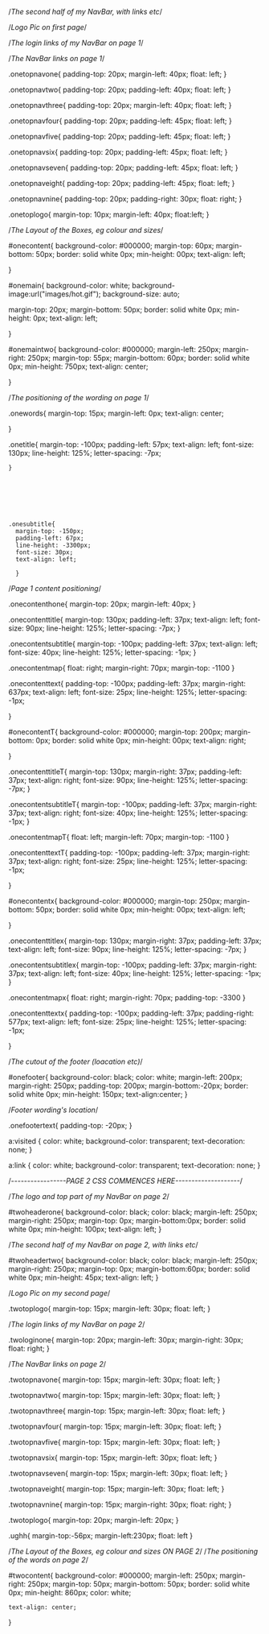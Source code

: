 



/*The second half of my NavBar, with links etc*/

/*Logo Pic on first page*/






/*The login links of my NavBar on page 1*/


/*The NavBar links on page 1*/


.onetopnavone{
  padding-top: 20px;
  margin-left: 40px;
    float: left;
}

.onetopnavtwo{
  padding-top: 20px;
  padding-left: 40px;
  float: left;
}

.onetopnavthree{
  padding-top: 20px;
  margin-left: 40px;
    float: left;
}

.onetopnavfour{
  padding-top: 20px;
  padding-left: 45px;
    float: left;
}

.onetopnavfive{
  padding-top: 20px;
  padding-left: 45px;
    float: left;
}

.onetopnavsix{
  padding-top: 20px;
  padding-left: 45px;
  float: left;
}

.onetopnavseven{
  padding-top: 20px;
  padding-left: 45px;
    float: left;
}

.onetopnaveight{
  padding-top: 20px;
  padding-left: 45px;
    float: left;
}

.onetopnavnine{
  padding-top: 20px;
  padding-right: 30px;
    float: right;
}

.onetoplogo{
  margin-top: 10px;
  margin-left: 40px;
  float:left;
}




/*The Layout of the Boxes, eg colour and sizes*/

#onecontent{
  background-color: #000000;
  margin-top: 60px;
  margin-bottom: 50px;
  border: solid white 0px;
  min-height: 00px;
    text-align: left;

}

#onemain{
  background-color: white;
  background-image:url("images/hot.gif");
  background-size: auto;

  margin-top: 20px;
  margin-bottom: 50px;
  border: solid white 0px;
  min-height: 0px;
    text-align: left;

}

#onemaintwo{
  background-color: #000000;
  margin-left: 250px;
  margin-right: 250px;
  margin-top: 55px;
  margin-bottom: 60px;
  border: solid white 0px;
  min-height: 750px;
    text-align: center;

}




/*The positioning of the wording on page 1*/

.onewords{
  margin-top: 15px;
  margin-left: 0px;
  text-align: center;

  }








  .onetitle{
    margin-top: -100px;
    padding-left: 57px;
    text-align: left;
    font-size: 130px;
    line-height: 125%;
    letter-spacing: -7px;

    }







    .onesubtitle{
      margin-top: -150px;
      padding-left: 67px;
      line-height: -3300px;
      font-size: 30px;
      text-align: left;

      }








/*Page 1 content positioning*/

.onecontenthone{
  margin-top: 20px;
  margin-left: 40px;
}

.onecontenttitle{
  margin-top: 130px;
  padding-left: 37px;
  text-align: left;
  font-size: 90px;
  line-height: 125%;
  letter-spacing: -7px;
}

.onecontentsubtitle{
  margin-top: -100px;
  padding-left: 37px;
  text-align: left;
  font-size: 40px;
  line-height: 125%;
  letter-spacing: -1px;
}

.onecontentmap{
  float: right;
    margin-right: 70px;
    margin-top: -1100
}



.onecontenttext{
  padding-top: -100px;
  padding-left: 37px;
  margin-right: 637px;
  text-align: left;
  font-size: 25px;
  line-height: 125%;
  letter-spacing: -1px;

}

#onecontentT{
  background-color: #000000;
  margin-top: 200px;
  margin-bottom: 0px;
  border: solid white 0px;
  min-height: 00px;
    text-align: right;

}

.onecontenttitleT{
  margin-top: 130px;
    margin-right: 37px;
  padding-left: 37px;
  text-align: right;
  font-size: 90px;
  line-height: 125%;
  letter-spacing: -7px;
}

.onecontentsubtitleT{
  margin-top: -100px;
  padding-left: 37px;
    margin-right: 37px;
  text-align: right;
  font-size: 40px;
  line-height: 125%;
  letter-spacing: -1px;
}

.onecontentmapT{
  float: left;
    margin-left: 70px;
    margin-top: -1100
}



.onecontenttextT{
  padding-top: -100px;
  padding-left: 37px;
  margin-right: 37px;
  text-align: right;
  font-size: 25px;
  line-height: 125%;
  letter-spacing: -1px;

}


#onecontentx{
  background-color: #000000;
  margin-top: 250px;
  margin-bottom: 50px;
  border: solid white 0px;
  min-height: 00px;
    text-align: left;

}

.onecontenttitlex{
  margin-top: 130px;
    margin-right: 37px;
  padding-left: 37px;
  text-align: left;
  font-size: 90px;
  line-height: 125%;
  letter-spacing: -7px;
}

.onecontentsubtitlex{
  margin-top: -100px;
  padding-left: 37px;
    margin-right: 37px;
  text-align: left;
  font-size: 40px;
  line-height: 125%;
  letter-spacing: -1px;
}

.onecontentmapx{
  float: right;
    margin-right: 70px;
    padding-top: -3300
}



.onecontenttextx{
  padding-top: -100px;
  padding-left: 37px;
  padding-right: 577px;
  text-align: left;
  font-size: 25px;
  line-height: 125%;
  letter-spacing: -1px;

}

/*The cutout of the footer (loacation etc)*/

#onefooter{
  background-color: black;
  color: white;
  margin-left: 200px;
  margin-right: 250px;
  padding-top: 200px;
  margin-bottom:-20px;
  border: solid white 0px;
  min-height: 150px;
  text-align:center;
}




/*Footer wording's location*/

.onefootertext{
 padding-top: -20px;
}

a:visited {
  color: white;
  background-color: transparent;
  text-decoration: none;
}

a:link {
  color: white;
  background-color: transparent;
  text-decoration: none;
}




/*-----------------PAGE 2 CSS COMMENCES HERE--------------------*/






/*The logo and top part of my NavBar on page 2*/

#twoheaderone{
  background-color: black;
  color: black;
  margin-left: 250px;
  margin-right: 250px;
  margin-top: 0px;
  margin-bottom:0px;
  border: solid white 0px;
  min-height: 100px;
  text-align: left;
}




/*The second half of my NavBar on page 2, with links etc*/

  #twoheadertwo{
    background-color: black;
    color: black;
    margin-left: 250px;
    margin-right: 250px;
    margin-top: 0px;
    margin-bottom:60px;
    border: solid white 0px;
    min-height: 45px;
    text-align: left;
}




/*Logo Pic on my second page*/

.twotoplogo{
  margin-top: 15px;
  margin-left: 30px;
    float: left;
}




/*The login links of my NavBar on page 2*/


.twologinone{
  margin-top: 20px;
  margin-left: 30px;
  margin-right: 30px;
    float: right;
}





/*The NavBar links on page 2*/

.twotopnavone{
  margin-top: 15px;
  margin-left: 30px;
    float: left;
}

.twotopnavtwo{
  margin-top: 15px;
  margin-left: 30px;
  float: left;
}

.twotopnavthree{
  margin-top: 15px;
  margin-left: 30px;
    float: left;
}

.twotopnavfour{
  margin-top: 15px;
  margin-left: 30px;
    float: left;
}

.twotopnavfive{
  margin-top: 15px;
  margin-left: 30px;
    float: left;
}

.twotopnavsix{
  margin-top: 15px;
  margin-left: 30px;
  float: left;
}

.twotopnavseven{
  margin-top: 15px;
  margin-left: 30px;
    float: left;
}

.twotopnaveight{
  margin-top: 15px;
  margin-left: 30px;
    float: left;
}

.twotopnavnine{
  margin-top: 15px;
  margin-right: 30px;
    float: right;
}

.twotoplogo{
  margin-top: 20px;
  margin-left: 20px;
}


.ughh{
  margin-top:-56px;
  margin-left:230px;
float: left
}


/*The Layout of the Boxes, eg colour and sizes ON PAGE 2*/
/*The positioning of the words on page 2*/

#twocontent{
  background-color: #000000;
  margin-left: 250px;
  margin-right: 250px;
  margin-top: 50px;
  margin-bottom: 50px;
  border: solid white 0px;
  min-height: 860px;
  color: white;

    text-align: center;

}
